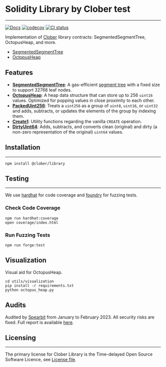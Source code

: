 # Solidity Library by Clober test

----
[![Docs](https://img.shields.io/badge/docs-%F0%9F%93%84-blue)](https://docs.clober.io/contracts/overview)
[![codecov](https://codecov.io/gh/clober-dex/library/branch/main/graph/badge.svg?token=NP4EA3VJ0W)](https://codecov.io/gh/clober-dex/library)
[![CI status](https://github.com/clober-dex/library/actions/workflows/ci.yaml/badge.svg)](https://github.com/clober-dex/library/actions/workflows/ci.yaml)

Implementation of [Clober](https://clober.io/) library contracts: SegmentedSegmentTree, OctopusHeap, and more.
- [SegmentedSegmentTree](https://docs.clober.io/concepts/technical/tree)
- [OctopusHeap](https://docs.clober.io/concepts/technical/heap)

## Features
- **[SegmentedSegmentTree](https://docs.clober.io/contracts/library/CloberSegmentedSegmentTree)**: A gas-efficient [segment tree](https://en.wikipedia.org/wiki/Segment_tree) with a fixed size to support 32768 leaf nodes.
- **[OctopusHeap](https://docs.clober.io/contracts/library/CloberOctopusHeap)**: A heap data structure that can store up to 256 `uint16` values. Optimized for popping values in close proximity to each other.
- **[PackedUint256](https://docs.clober.io/contracts/library/CloberPackedUint256)**: Treats a `uint256` as a group of `uint8`, `uint16`, or `uint32` and adds, subtracts, or updates the elements of the group by indexing them.
- **[Create1](https://docs.clober.io/contracts/library/CloberCreate1)**: Utility functions regarding the vanilla `CREATE` operation.
- **[DirtyUint64](https://docs.clober.io/contracts/library/CloberDirtyUint64)**: Adds, subtracts, and converts clean (original) and dirty (a non-zero representation of the original) `uint64` values.
## Installation

---------

```shell
npm install @clober/library
```

## Testing

---------

We use [hardhat](https://hardhat.org/) for code coverage and [foundry](https://getfoundry.sh/) for fuzzing tests.

### Check Code Coverage
```shell
npm run hardhat:coverage
open coverage/index.html
```

### Run Fuzzing Tests
```shell
npm run forge:test
```

## Visualization
Visual aid for OctopusHeap.
```shell
cd utils/visualization
pip install -r requirements.txt 
python octopus_heap.py
```

## Audits
Audited by [Spearbit](https://github.com/spearbit) from January to February 2023. All security risks are fixed. Full report is available [here](audits/SpearbitDAO2023Feb.pdf).

## Licensing

---------

The primary license for Clober Library is the Time-delayed Open Source Software Licence, see [License file](LICENSE.pdf).

